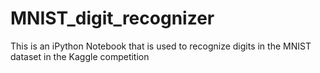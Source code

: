 # MNIST_digit_recognizer
This is an iPython Notebook that is used to recognize digits in the MNIST dataset in the Kaggle competition
